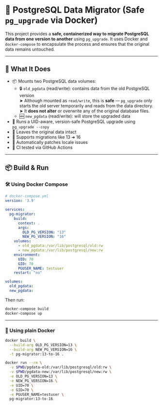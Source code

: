 # 🐘 PostgreSQL Data Migrator (Safe `pg_upgrade` via Docker)

This project provides a **safe, containerized way to migrate PostgreSQL data from one version to another** using `pg_upgrade`. It uses Docker and `docker-compose` to encapsulate the process and ensures that the original data remains untouched.

---

## 🚀 What It Does

- 📦 Mounts two PostgreSQL data volumes:
  - 🔒 `old_pgdata` (read/write): contains data from the old PostgreSQL version  
    ➤ Although mounted as `read/write`, this is **safe** — `pg_upgrade` only starts the old server temporarily and reads from the data directory.  
    ➤ It **does not alter** or overwrite any of the original database files.
  - 🆕 `new_pgdata` (read/write): will store the upgraded data
- 🔧 Runs a UID-aware, version-safe PostgreSQL upgrade using `pg_upgrade --copy`
- 🧼 Leaves the original data intact
- 🔄 Supports migrations like 13 ➜ 16
- 🧠 Automatically patches locale issues
- 🧪 CI tested via GitHub Actions

---

## 📦 Build & Run

### 🛠️ Using Docker Compose

```yaml
# docker-compose.yml
version: '3.9'

services:
  pg-migrator:
    build:
      context: .
      args:
        OLD_PG_VERSION: "13"
        NEW_PG_VERSION: "16"
    volumes:
      - old_pgdata:/var/lib/postgresql/old:rw
      - new_pgdata:/var/lib/postgresql/new:rw
    environment:
      UID: 70
      GID: 70
      PGUSER_NAME: testuser
    restart: "no"

volumes:
  old_pgdata:
  new_pgdata:
```

Then run:

```bash
docker-compose build
docker-compose up
```

---

### 🐳 Using plain Docker

```bash
docker build \
  --build-arg OLD_PG_VERSION=13 \
  --build-arg NEW_PG_VERSION=16 \
  -t pg-migrator:13-to-16 .

docker run --rm \
  -v $PWD/pgdata-old:/var/lib/postgresql/old:rw \
  -v $PWD/pgdata-new:/var/lib/postgresql/new:rw \
  -e OLD_PG_VERSION=13 \
  -e NEW_PG_VERSION=16 \
  -e UID=70 \
  -e GID=70 \
  -e PGUSER_NAME=testuser \
  pg-migrator:13-to-16
```